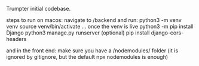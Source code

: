 Trumpter initial codebase. 

steps to run on macos:
navigate to /backend and run:
    python3 -m venv venv
    source venv/bin/activate
... once the venv is live
    python3 -m pip install Django
    python3 manage.py runserver 
(optional)
    pip install django-cors-headers

and in the front end:
    make sure you have a /nodemodules/ folder (it is ignored by gitignore, but the default npx nodemodules is enough)
    